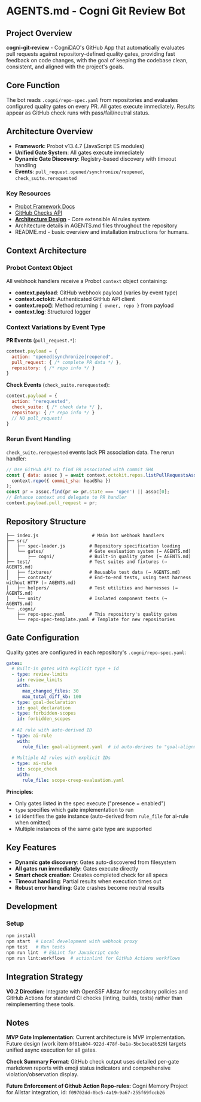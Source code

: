 # AGENTS.md - Cogni Git Review Bot

## Project Overview
**cogni-git-review** - CogniDAO's GitHub App that automatically evaluates pull requests against repository-defined quality gates, providing fast feedback on code changes, with the goal of keeping the codebase clean, consistent, and aligned with the project's goals.

## Core Function
The bot reads `.cogni/repo-spec.yaml` from repositories and evaluates configured quality gates on every PR. All gates execute immediately. Results appear as GitHub check runs with pass/fail/neutral status.

## Architecture Overview
- **Framework**: Probot v13.4.7 (JavaScript ES modules)
- **Unified Gate System**: All gates execute immediately
- **Dynamic Gate Discovery**: Registry-based discovery with timeout handling
- **Events**: `pull_request.opened/synchronize/reopened`, `check_suite.rerequested`

### Key Resources
- [Probot Framework Docs](https://probot.github.io/docs/)
- [GitHub Checks API](https://docs.github.com/en/rest/checks)
- **[Architecture Design](docs/DESIGN.md)** - Core extensible AI rules system
- Architecture details in AGENTS.md files throughout the repository
- README.md - basic overview and installation instructions for humans.

## Context Architecture

### Probot Context Object
All webhook handlers receive a Probot `context` object containing:
- **context.payload**: GitHub webhook payload (varies by event type)  
- **context.octokit**: Authenticated GitHub API client
- **context.repo()**: Method returning `{ owner, repo }` from payload
- **context.log**: Structured logger

### Context Variations by Event Type

**PR Events** (`pull_request.*`):
```javascript
context.payload = {
  action: "opened|synchronize|reopened",
  pull_request: { /* complete PR data */ },
  repository: { /* repo info */ }
}
```

**Check Events** (`check_suite.rerequested`):
```javascript
context.payload = {
  action: "rerequested",
  check_suite: { /* check data */ },
  repository: { /* repo info */ }
  // NO pull_request!
}
```

### Rerun Event Handling
`check_suite.rerequested` events lack PR association data. The rerun handler:
```javascript
// Use GitHub API to find PR associated with commit SHA
const { data: assoc } = await context.octokit.repos.listPullRequestsAssociatedWithCommit(
  context.repo({ commit_sha: headSha })
);
const pr = assoc.find(pr => pr.state === 'open') || assoc[0];
// Enhance context and delegate to PR handler
context.payload.pull_request = pr;
```


## Repository Structure
```
├── index.js                    # Main bot webhook handlers
├── src/
│   ├── spec-loader.js         # Repository specification loading
│   └── gates/                 # Gate evaluation system (→ AGENTS.md)
│       ├── cogni/             # Built-in quality gates (→ AGENTS.md) 
├── test/                      # Test suites and fixtures (→ AGENTS.md)
│   ├── fixtures/              # Reusable test data (→ AGENTS.md)
│   ├── contract/              # End-to-end tests, using test harness without HTTP (→ AGENTS.md)
│   ├── helpers/               # Test utilities and harnesses (→ AGENTS.md)
│   └── unit/                  # Isolated component tests (→ AGENTS.md)
└── .cogni/
    ├── repo-spec.yaml         # This repository's quality gates
    └── repo-spec-template.yaml # Template for new repositories
```

## Gate Configuration
Quality gates are configured in each repository's `.cogni/repo-spec.yaml`:
```yaml
gates:
  # Built-in gates with explicit type + id
  - type: review-limits
    id: review_limits
    with:
      max_changed_files: 30
      max_total_diff_kb: 100
  - type: goal-declaration
    id: goal_declaration
  - type: forbidden-scopes
    id: forbidden_scopes
    
  # AI rule with auto-derived ID
  - type: ai-rule
    with:
      rule_file: goal-alignment.yaml  # id auto-derives to "goal-alignment"
      
  # Multiple AI rules with explicit IDs
  - type: ai-rule
    id: scope_check
    with:
      rule_file: scope-creep-evaluation.yaml
```
**Principles**: 
- Only gates listed in the spec execute ("presence = enabled")
- `type` specifies which gate implementation to run
- `id` identifies the gate instance (auto-derived from `rule_file` for ai-rule when omitted)
- Multiple instances of the same gate type are supported

## Key Features
- **Dynamic gate discovery**: Gates auto-discovered from filesystem
- **All gates run immediately**: Gates execute directly
- **Smart check creation**: Creates completed check for all specs
- **Timeout handling**: Partial results when execution times out
- **Robust error handling**: Gate crashes become neutral results

## Development

### Setup
```bash
npm install
npm start  # Local development with webhook proxy
npm test   # Run tests
npm run lint  # ESLint for JavaScript code
npm run lint:workflows  # actionlint for GitHub Actions workflows
```


## Integration Strategy

**V0.2 Direction:** Integrate with OpenSSF Allstar for repository policies and GitHub Actions for standard CI checks (linting, builds, tests) rather than reimplementing these tools.

## Notes
**MVP Gate Implementation**: Current architecture is MVP implementation. Future design (work item `8f01ab04-922d-478f-ba1a-5bc1eca8b529`) targets unified async execution for all gates.

**Check Summary Format**: GitHub check output uses detailed per-gate markdown reports with emoji status indicators and comprehensive violation/observation display.

**Future Enforcement of Github Action Repo-rules:** Cogni Memory Project for Allstar integration, id: `f09702dd-0bc5-4a19-9a67-255f69fccb26`

